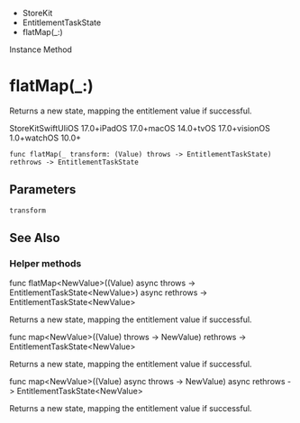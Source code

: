 

- StoreKit
- EntitlementTaskState
-  flatMap(\_:) 

Instance Method

# flatMap(\_:)

Returns a new state, mapping the entitlement value if successful.

StoreKitSwiftUIiOS 17.0+iPadOS 17.0+macOS 14.0+tvOS 17.0+visionOS 1.0+watchOS 10.0+

``` source
func flatMap(_ transform: (Value) throws -> EntitlementTaskState) rethrows -> EntitlementTaskState
```

## Parameters 

`transform`  

## See Also

### Helper methods

func flatMap&lt;NewValue>((Value) async throws -> EntitlementTaskState&lt;NewValue>) async rethrows -> EntitlementTaskState&lt;NewValue>

Returns a new state, mapping the entitlement value if successful.

func map&lt;NewValue>((Value) throws -> NewValue) rethrows -> EntitlementTaskState&lt;NewValue>

Returns a new state, mapping the entitlement value if successful.

func map&lt;NewValue>((Value) async throws -> NewValue) async rethrows -> EntitlementTaskState&lt;NewValue>

Returns a new state, mapping the entitlement value if successful.


